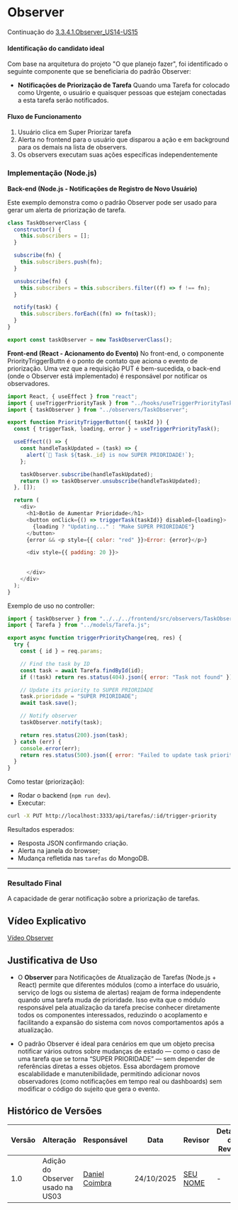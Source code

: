 # Observer
Continuação do [3.3.4.1.Observer_US14-US15](https://unbarqdsw2025-2-turma02.github.io/2025.2_T02_G1_OquePlanejoFazer_Entrega_03/#/PadroesDeProjeto/3.3.GoFsComportamentais/3.3.4.1.Observer_US14-US15)

#### Identificação do candidato ideal

Com base na arquitetura do projeto "O que planejo fazer", foi identificado o seguinte componente que se beneficiaria do padrão Observer:

*   **Notificações de Priorização de Tarefa** Quando uma Tarefa for colocado como Urgente, o usuário e quaisquer pessoas que estejam conectadas a esta tarefa serão notificados.

#### Fluxo de Funcionamento
1. Usuário clica em Super Priorizar tarefa 
2. Alerta no frontend para o usuário que disparou a ação e em background para os demais na lista de observers.
3. Os observers executam suas ações específicas independentemente

### Implementação (Node.js)

**Back-end (Node.js - Notificações de Registro de Novo Usuário)**

Este exemplo demonstra como o padrão Observer pode ser usado para gerar um alerta de priorização de tarefa.

```javascript
class TaskObserverClass {
  constructor() {
    this.subscribers = [];
  }

  subscribe(fn) {
    this.subscribers.push(fn);
  }

  unsubscribe(fn) {
    this.subscribers = this.subscribers.filter((f) => f !== fn);
  }

  notify(task) {
    this.subscribers.forEach((fn) => fn(task));
  }
}

export const taskObserver = new TaskObserverClass();

```
**Front-end (React - Acionamento do Evento)**
No front-end, o componente PriorityTriggerButtn é o ponto de contato que aciona o evento de priorização. Uma vez que a requisição PUT é bem-sucedida, o back-end (onde o Observer está implementado) é responsável por notificar os observadores.

```javascript
import React, { useEffect } from "react";
import { useTriggerPriorityTask } from "../hooks/useTriggerPriorityTask";
import { taskObserver } from "../observers/TaskObserver";

export function PriorityTriggerButton({ taskId }) {
  const { triggerTask, loading, error } = useTriggerPriorityTask();

  useEffect(() => {
    const handleTaskUpdated = (task) => {
      alert(`🚨 Task ${task._id} is now SUPER PRIORIDADE!`);
    };

    taskObserver.subscribe(handleTaskUpdated);
    return () => taskObserver.unsubscribe(handleTaskUpdated);
  }, []);

  return (
    <div>
      <h1>Botão de Aumentar Prioridade</h1>
      <button onClick={() => triggerTask(taskId)} disabled={loading}>
        {loading ? "Updating..." : "Make SUPER PRIORIDADE"}
      </button>
      {error && <p style={{ color: "red" }}>Error: {error}</p>}

      <div style={{ padding: 20 }}>
        
        
      </div>
    </div>
  );
}
```
Exemplo de uso no controller:

```javascript
import { taskObserver } from "../../../frontend/src/observers/TaskObserver.js";
import { Tarefa } from "../models/Tarefa.js";

export async function triggerPriorityChange(req, res) {
  try {
    const { id } = req.params;

    // Find the task by ID
    const task = await Tarefa.findById(id);
    if (!task) return res.status(404).json({ error: "Task not found" });

    // Update its priority to SUPER PRIORIDADE
    task.prioridade = "SUPER PRIORIDADE";
    await task.save();

    // Notify observer
    taskObserver.notify(task);

    return res.status(200).json(task);
  } catch (err) {
    console.error(err);
    return res.status(500).json({ error: "Failed to update task priority" });
  }
}

```

Como testar (priorização):
- Rodar o backend (`npm run dev`).
- Executar:

```bash
curl -X PUT http://localhost:3333/api/tarefas/:id/trigger-priority
```

Resultados esperados:
- Resposta JSON confirmando criação.
- Alerta na janela do browser;
- Mudança refletida nas `tarefas` do MongoDB.

---

### Resultado Final

A capacidade de gerar notificação sobre a priorização de tarefas.

## Vídeo Explicativo
[Vídeo Observer](https://youtu.be/XkqHGz475H4)

## Justificativa de Uso

* O **Observer** para Notificações de Atualização de Tarefas (Node.js + React) permite que diferentes módulos (como a interface do usuário, serviço de logs ou sistema de alertas) reajam de forma independente quando uma tarefa muda de prioridade. Isso evita que o módulo responsável pela atualização da tarefa precise conhecer diretamente todos os componentes interessados, reduzindo o acoplamento e facilitando a expansão do sistema com novos comportamentos após a atualização.

* O padrão Observer é ideal para cenários em que um objeto precisa notificar vários outros sobre mudanças de estado — como o caso de uma tarefa que se torna “SUPER PRIORIDADE” — sem depender de referências diretas a esses objetos. Essa abordagem promove escalabilidade e manutenibilidade, permitindo adicionar novos observadores (como notificações em tempo real ou dashboards) sem modificar o código do sujeito que gera o evento.

## Histórico de Versões
| Versão | Alteração | Responsável | Data | Revisor |  Detalhes da Revisão | Data da Revisão |
|--------|-----------|-------------|------|---------|----------------------|-----------------|
| 1.0 | Adição do Observer usado na US03 | [Daniel Coimbra](https://github.com/DanielCoimbra) | 24/10/2025 | [SEU NOME](https://github.com/SEUGIT) | - |XX/XX/XXXX  |
